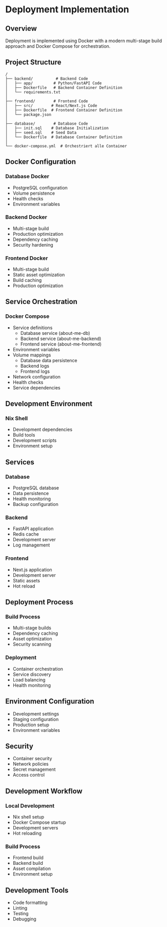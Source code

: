 # Deployment Implementation

## Overview

Deployment is implemented using Docker with a modern multi-stage build approach and Docker Compose for orchestration.

## Project Structure

```
/
├── backend/          # Backend Code
│   ├── app/         # Python/FastAPI Code
│   ├── Dockerfile   # Backend Container Definition
│   └── requirements.txt
│
├── frontend/        # Frontend Code
│   ├── src/        # React/Next.js Code
│   ├── Dockerfile  # Frontend Container Definition
│   └── package.json
│
├── database/        # Database Code
│   ├── init.sql    # Database Initialization
│   ├── seed.sql    # Seed Data
│   └── Dockerfile  # Database Container Definition
│
└── docker-compose.yml  # Orchestriert alle Container
```

## Docker Configuration

### Database Docker
- PostgreSQL configuration
- Volume persistence
- Health checks
- Environment variables

### Backend Docker
- Multi-stage build
- Production optimization
- Dependency caching
- Security hardening

### Frontend Docker
- Multi-stage build
- Static asset optimization
- Build caching
- Production optimization

## Service Orchestration

### Docker Compose
- Service definitions
  * Database service (about-me-db)
  * Backend service (about-me-backend)
  * Frontend service (about-me-frontend)
- Environment variables
- Volume mappings
  * Database data persistence
  * Backend logs
  * Frontend logs
- Network configuration
- Health checks
- Service dependencies

## Development Environment

### Nix Shell
- Development dependencies
- Build tools
- Development scripts
- Environment setup

## Services

### Database
- PostgreSQL database
- Data persistence
- Health monitoring
- Backup configuration

### Backend
- FastAPI application
- Redis cache
- Development server
- Log management

### Frontend
- Next.js application
- Development server
- Static assets
- Hot reload

## Deployment Process

### Build Process
- Multi-stage builds
- Dependency caching
- Asset optimization
- Security scanning

### Deployment
- Container orchestration
- Service discovery
- Load balancing
- Health monitoring

## Environment Configuration

- Development settings
- Staging configuration
- Production setup
- Environment variables

## Security

- Container security
- Network policies
- Secret management
- Access control

## Development Workflow

### Local Development
- Nix shell setup
- Docker Compose startup
- Development servers
- Hot reloading

### Build Process
- Frontend build
- Backend build
- Asset compilation
- Environment setup

## Development Tools

- Code formatting
- Linting
- Testing
- Debugging 